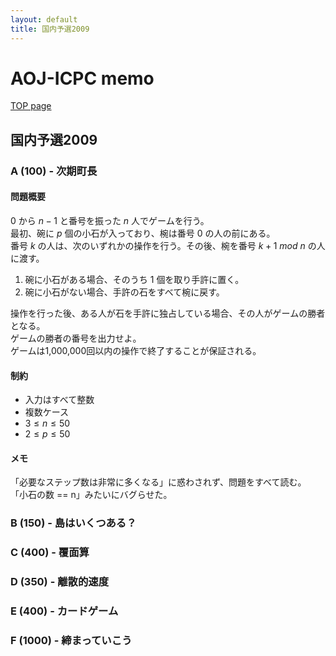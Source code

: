 ```yaml
---
layout: default
title: 国内予選2009
---
```


# **AOJ-ICPC memo**
[TOP page](../)
## 国内予選2009
### A (100) - 次期町長
#### 問題概要
$0$ から $n-1$ と番号を振った $n$ 人でゲームを行う。  
最初、碗に $p$ 個の小石が入っており、椀は番号 $0$ の人の前にある。  
番号 $k$ の人は、次のいずれかの操作を行う。その後、椀を番号 $k+1\ mod\ n$ の人に渡す。
1. 碗に小石がある場合、そのうち $1$ 個を取り手許に置く。
2. 碗に小石がない場合、手許の石をすべて椀に戻す。  

操作を行った後、ある人が石を手許に独占している場合、その人がゲームの勝者となる。  
ゲームの勝者の番号を出力せよ。  
ゲームは1,000,000回以内の操作で終了することが保証される。

#### 制約
- 入力はすべて整数
- 複数ケース
- $3 \le n \le 50$
- $2 \le p \le 50$

#### メモ
「必要なステップ数は非常に多くなる」に惑わされず、問題をすべて読む。  
「小石の数 == n」みたいにバグらせた。

### B (150) - 島はいくつある？

### C (400) - 覆面算

### D (350) - 離散的速度

### E (400) - カードゲーム

### F (1000) - 締まっていこう
